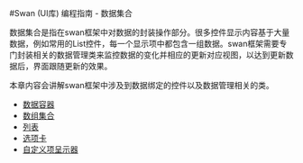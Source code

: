 #Swan (UI库) 编程指南 - 数据集合



数据集合是指在swan框架中对数据的封装操作部分。很多控件显示内容基于大量数据，例如常用的List控件，每一个显示项中都包含一组数据。swan框架需要专门封装相关的数据管理类来监控数据的变化并相应的更新对应视图，以达到更新数据后，界面跟随更新的效果。



本章内容会讲解swan框架中涉及到数据绑定的控件以及数据管理相关的类。

 * [数据容器](9-1-DataGroup.md)
 * [数组集合](9-2-ArrayCollection.md)
 * [列表](9-3-list.md)
 * [选项卡](9-4-TabBar.md)
 * [自定义项呈示器](9-5-ItemRenderer.md)
